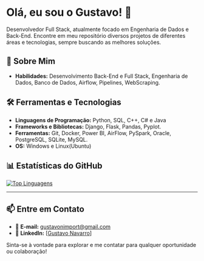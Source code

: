 # Olá, eu sou o Gustavo! 👋

Desenvolvedor Full Stack, atualmente focado em Engenharia de Dados e Back-End. Encontre em meu repositório diversos projetos de diferentes áreas e tecnologias, sempre buscando as melhores soluções. 

## 🚀 Sobre Mim

- **Habilidades:** Desenvolvimento Back-End e Full Stack, Engenharia de Dados, Banco de Dados, Airflow, Pipelines, WebScraping.

## 🛠️ Ferramentas e Tecnologias

- **Linguagens de Programação:** Python, SQL, C++, C# e Java
- **Frameworks e Bibliotecas:** Django, Flask, Pandas, Pyplot.
- **Ferramentas:** Git, Docker, Power BI, AirFlow, PySpark, Oracle, PostgreSQL, SQLite, MySQL.
- **OS:** Windows e Linux(Ubuntu)

## 📊 Estatísticas do GitHub

[![Top Linguagens](https://github-readme-stats.vercel.app/api/top-langs/?username=GustavoNav&layout=compact)](https://github.com/anuraghazra/github-readme-stats)

---

## 📫 Entre em Contato

- 📧 **E-mail:** gustavonimport@gmail.com
- 💼 **LinkedIn:** [[Gustavo Navarro]([https://www.linkedin.com/in/gustavo-navarro-felix/?trk=opento_sprofile_details](https://www.linkedin.com/in/gustavo-navarro-felix/))]

Sinta-se à vontade para explorar e me contatar para qualquer oportunidade ou colaboração!

